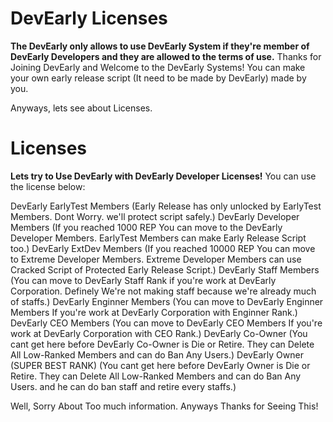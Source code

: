 # DevEarly Licenses
**The DevEarly only allows to use DevEarly System if they're member of DevEarly Developers and they are allowed to the terms of use.**
Thanks for Joining DevEarly and Welcome to the DevEarly Systems!
You can make your own early release script (It need to be made by DevEarly) made by you.

Anyways, lets see about Licenses.

# Licenses
**Lets try to Use DevEarly with DevEarly Developer Licenses!**
You can use the license below:

DevEarly EarlyTest Members (Early Release has only unlocked by EarlyTest Members. Dont Worry. we'll protect script safely.)
DevEarly Developer Members (If you reached 1000 REP You can move to the DevEarly Developer Members. EarlyTest Members can make Early Release Script too.)
DevEarly ExtDev Members (If you reached 10000 REP You can move to Extreme Developer Members. Extreme Developer Members can use Cracked Script of Protected Early Release Script.)
DevEarly Staff Members (You can move to DevEarly Staff Rank if you're work at DevEarly Corporation. Definely We're not making staff because we're already much of staffs.)
DevEarly Enginner Members (You can move to DevEarly Enginner Members If you're work at DevEarly Corporation with Enginner Rank.)
DevEarly CEO Members (You can move to DevEarly CEO Members If you're work at DevEarly Corporation with CEO Rank.)
DevEarly Co-Owner (You cant get here before DevEarly Co-Owner is Die or Retire. They can Delete All Low-Ranked Members and can do Ban Any Users.)
DevEarly Owner (SUPER BEST RANK) (You cant get here before DevEarly Owner is Die or Retire. They can Delete All Low-Ranked Members and can do Ban Any Users. and he can do ban staff and retire every staffs.)

Well, Sorry About Too much information.
Anyways Thanks for Seeing This!
